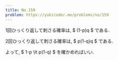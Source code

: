 ```yaml
---
title: No.159
problem: https://yukicoder.me/problems/no/159
---
```

1回ひっくり返して刺さる確率は, $ (1-p)q $ である.

2回ひっくり返して刺さる確率は, $ p(1-q)q $ である.

よって, $ 1-p \lt p(1-q) $ を確かめればいい.
